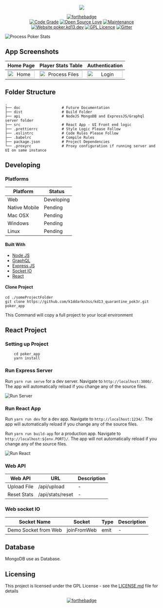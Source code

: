 <div align="center">
    <a href="https://sheldyn.io">
        <img src="https://github.com/k1ddarkn3ss/kd13_quarantine_pok3r/blob/main/client/src/assets/img/logo-poker.png">
    </a>
</div>
<div align="center">

[![forthebadge](https://forthebadge.com/images/badges/made-with-crayons.svg)](https://forthebadge.com)
<br />
[![Code Grade](https://www.code-inspector.com/project/19696/score/svg)](https://frontend.code-inspector.com/public/project/19696/kd13_quarantine_pok3r/dashboard)
[![Open Source Love](https://firstcontributions.github.io/open-source-badges/badges/open-source-v1/open-source.svg)](https://github.com/firstcontributions/open-source-badges) [![Maintenance](https://img.shields.io/badge/Maintained%3F-yes-green.svg)](https://github.com/k1ddarkn3ss/graphs/commit-activity) [![Website poker.kd13.dev](https://img.shields.io/website-up-down-green-red/http/poker.k1ddarkn3ss.dev.svg)](http://poker.k1ddarkn3ss.dev/) [![GPL Licence](https://badges.frapsoft.com/os/gpl/gpl.png?v=103)](https://github.com/k1ddarkn3ss/kd13_quarantine_pok3r/blob/master/LICENSE)
[![Gitter](https://badges.gitter.im/gitterHQ/gitter.svg)](https://gitter.im/shadow-dimension/community)

</div>

![Process Poker Stats](https://github.com/k1ddarkn3ss/gifs/blob/main/2021-03-01%2023.39.51.gif)

## App Screenshots

|                                                            Home Page                                                            |                                                           Player Stats Table                                                            |                                                         Authentication                                                          |
| :-----------------------------------------------------------------------------------------------------------------------------: | :-------------------------------------------------------------------------------------------------------------------------------------: | :-----------------------------------------------------------------------------------------------------------------------------: |
| <img src="https://github.com/k1ddarkn3ss/gifs/blob/main/CleanShot%202021-03-01%20at%2023.46.18.png" title="Home " width="100%"> | <img src="https://github.com/k1ddarkn3ss/gifs/blob/main/CleanShot%202021-03-01%20at%2023.46.32.png" title="Process Files" width="100%"> | <img src="https://github.com/k1ddarkn3ss/gifs/blob/main/CleanShot%202021-03-02%20at%2001.38.18.png" title="Login" width="100%"> |

## Folder Structure

    .
    ├── doc                   # Future Documentation
    ├── dist                  # Build Folder
    ├── api                   # NodeJS MongoDB and ExpressJS/Graphql server folder
    ├── src                   # React App - UI Front end logic
    ├── .prettierrc           # Style Logic Please Follow
    ├── .eslintrc             # Code Rules Please Follow
    ├── .babelrc              # Compile Rules
    ├── package.json          # Project Dependencies
    └── .proxyrc              # Proxy configuration if running server and UI on same instance

## Developing

### Platforms

| Platform      | Status     |
| ------------- | ---------- |
| Web           | Developing |
| Native Mobile | Pending    |
| Mac OSX       | Pending    |
| Windows       | Pending    |
| Linux         | Pending    |

#### Built With

- [Node JS](https://nodejs.org/en/)
- [GraphQL](http://graphql.org)
- [Express JS](https://expressjs.com/)
- [Socket IO](https://socket.io/)
- [React](https://reactjs.org/)

#### Clone Project

```shell
cd ./someProjectFolder
git clone https://github.com/k1ddarkn3ss/kd13_quarantine_pok3r.git poker_app
```

<!-- ![git clone https://github.com/supunlakmal/thismypc.git](https://raw.githubusercontent.com/supunlakmal/thismypc/master/doc/gifAnimations/gitClone.gif) -->

This Command will copy a full project to your local environment

## React Project

### Setting up Project

```shell
    cd poker_app
    yarn install
```

<!-- ![Setting up Angular Project](https://raw.githubusercontent.com/supunlakmal/thismypc/master/doc/gifAnimations/angularSetup.gif) -->

### Run Express Server

Run `yarn run serve` for a dev server. Navigate to `http://localhost:3000/`. The app will automatically reload if you change any of the source files.

![ Run Server](https://github.com/k1ddarkn3ss/gifs/blob/main/2021-03-01%2023.48.10.gif)

### Run React App

Run `yarn run dev` for a dev app. Navigate to `http://localhost:1234/`. The app will automatically reload if you change any of the source files.

Run `yarn run build-app` for a production app. Navigate to `http://localhost:${env.PORT}/`. The app will not automatically reload if you change any of the source files.

![ Run React](https://github.com/k1ddarkn3ss/gifs/blob/main/2021-03-01%2023.47.45.gif)

### Web API

| Web API     | URL              | Description |
| ----------- | ---------------- | ----------- |
| Upload File | /api/upload      | -           |
| Reset Stats | /api/stats/reset | -           |

### Web socket IO

| Socket Name          | Socket      | Type | Description |
| -------------------- | ----------- | ---- | ----------- |
| Demo Socket from Web | joinFromWeb | emit | -           |

## Database

MongoDB use as Database.

## Licensing

This project is licensed under the GPL License - see the [LICENSE.md](LICENSE.md) file for details

<div align="center">

[![forthebadge](https://forthebadge.com/images/badges/powered-by-energy-drinks.svg)](https://forthebadge.com)

</div>
